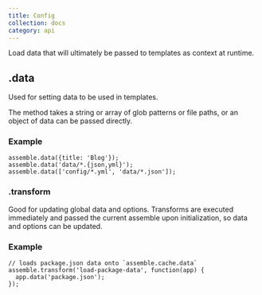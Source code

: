 ```yaml
---
title: Config
collection: docs
category: api
---
```


Load data that will ultimately be passed to templates as context at runtime.

## .data

Used for setting data to be used in templates.

The method takes a string or array of glob patterns or file paths, or an object of data can be passed directly.

### Example

```
assemble.data({title: 'Blog'});
assemble.data('data/*.{json,yml}');
assemble.data(['config/*.yml', 'data/*.json']);
```

### .transform

Good for updating global data and options. Transforms are executed immediately and passed the current assemble upon initialization, so data and options can be updated.

### Example

```
// loads package.json data onto `assemble.cache.data`
assemble.transform('load-package-data', function(app) {
  app.data('package.json');
});
```
